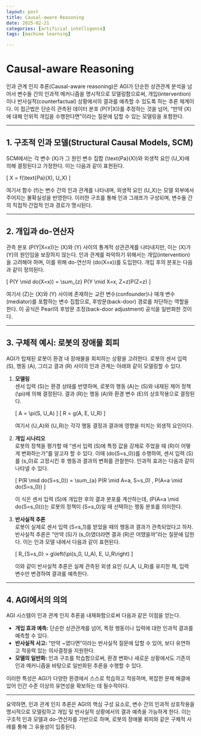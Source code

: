 ```yaml
---
layout: post
title: Causal-aware Reasoning
date: 2025-02-21
categories: [artificial intelligence]
tags: [machine learning]

---
```


# Causal-aware Reasoning

인과 관계 인지 추론(Causal-aware reasoning)은 AGI가 단순한 상관관계 분석을 넘어서 변수들 간의 인과적 메커니즘을 명시적으로 모델링함으로써, 개입(intervention)이나 반사실적(counterfactual) 상황에서의 결과를 예측할 수 있도록 하는 추론 체계이다. 이 접근법은 단순히 관측된 데이터 분포 \(P(Y|X)\)를 추정하는 것을 넘어, “만약 \(X\)에 대해 인위적 개입을 수행한다면”이라는 질문에 답할 수 있는 모델링을 포함한다.

---

## 1. 구조적 인과 모델(Structural Causal Models, SCM)

SCM에서는 각 변수 \(X\)가 그 원인 변수 집합 \(\text{Pa}(X)\)와 외생적 요인 \(U_X\)에 의해 결정된다고 가정한다. 이는 다음과 같이 표현된다.

\[
X = f(\text{Pa}(X), U_X)
\]

여기서 함수 \(f\)는 변수 간의 인과 관계를 나타내며, 외생적 요인 \(U_X\)는 모델 외부에서 주어지는 불확실성을 반영한다. 이러한 구조를 통해 인과 그래프가 구성되며, 변수들 간의 직접적·간접적 인과 경로가 명시된다.

---

## 2. 개입과 do-연산자

관측 분포 \(P(Y|X=x)\)는 \(X\)와 \(Y\) 사이의 통계적 상관관계를 나타내지만, 이는 \(X\)가 \(Y\)의 원인임을 보장하지 않는다. 인과 관계를 파악하기 위해서는 개입(intervention)을 고려해야 하며, 이를 위해 do-연산자 \(do(X=x)\)를 도입한다. 개입 후의 분포는 다음과 같이 정의된다.

\[
P(Y \mid do(X=x)) = \sum_{z} P(Y \mid X=x, Z=z)P(Z=z)
\]

여기서 \(Z\)는 \(X\)와 \(Y\) 사이에 존재하는 교란 변수(confounder)나 매개 변수(mediator)를 포함하는 변수 집합으로, 후방문(back-door) 경로를 차단하는 역할을 한다. 이 공식은 Pearl의 후방문 조정(back-door adjustment) 공식을 일반화한 것이다.

---

## 3. 구체적 예시: 로봇의 장애물 회피

AGI가 탑재된 로봇이 환경 내 장애물을 회피하는 상황을 고려한다. 로봇의 센서 입력 \(S\), 행동 \(A\), 그리고 결과 \(R\) 사이의 인과 관계는 아래와 같이 모델링할 수 있다.

1. **모델링**  
   센서 입력 \(S\)는 환경 상태를 반영하며, 로봇의 행동 \(A\)는 \(S\)와 내재된 제어 정책 \(\pi\)에 의해 결정된다. 결과 \(R\)는 행동 \(A\)와 환경 변수 \(E\)의 상호작용으로 결정된다.
   
   \[
   A = \pi(S, U_A)
   \]
   \[
   R = g(A, E, U_R)
   \]
   
   여기서 \(U_A\)와 \(U_R\)는 각각 행동 결정과 결과에 영향을 미치는 외생적 요인이다.

2. **개입 시나리오**  
   로봇의 정책을 평가할 때 “센서 입력 \(S\)에 특정 값을 강제로 주었을 때 \(R\)이 어떻게 변화하는가”를 알고자 할 수 있다. 이때 \(do(S=s_0)\)를 수행하여, 센서 입력 \(S\)를 \(s_0\)로 고정시킨 후 행동과 결과의 변화를 관찰한다. 인과적 효과는 다음과 같이 나타낼 수 있다.
   
   \[
   P(R \mid do(S=s_0)) = \sum_{a} P(R \mid A=a, S=s_0) \, P(A=a \mid do(S=s_0))
   \]
   
   이 식은 센서 입력 \(S\)에 개입한 후의 결과 분포를 계산하는데, \(P(A=a \mid do(S=s_0))\)는 로봇의 정책이 \(S=s_0\)일 때 선택하는 행동 분포를 의미한다.

3. **반사실적 추론**  
   로봇이 실제로 센서 입력 \(S=s_1\)를 받았을 때의 행동과 결과가 관측되었다고 하자. 반사실적 추론은 “만약 \(S\)가 \(s_0\)였더라면 결과 \(R\)은 어땠을까”라는 질문에 답한다. 이는 인과 모델 내에서 다음과 같이 표현된다.
   
   \[
   R_{S=s_0} = g\left(\pi(s_0, U_A), E, U_R\right)
   \]
   
   이와 같이 반사실적 추론은 실제 관측된 외생 요인 \(U_A, U_R\)를 유지한 채, 입력 변수만 변경하여 결과를 예측한다.

---

## 4. AGI에서의 의의

AGI 시스템이 인과 관계 인지 추론을 내재화함으로써 다음과 같은 이점을 얻는다.

- **개입 효과 예측:** 단순한 상관관계를 넘어, 특정 행동이나 입력에 대한 인과적 결과를 예측할 수 있다.
- **반사실적 사고:** “만약 ~였다면”이라는 반사실적 질문에 답할 수 있어, 보다 유연하고 적응력 있는 의사결정을 지원한다.
- **모델의 일반화:** 인과 구조를 학습함으로써, 환경 변화나 새로운 상황에서도 기존의 인과 메커니즘을 바탕으로 일반화된 추론을 수행할 수 있다.

이러한 특성은 AGI가 다양한 환경에서 스스로 학습하고 적응하며, 복잡한 문제 해결에 있어 인간 수준 이상의 유연성을 확보하는 데 필수적이다.

---

요약하면, 인과 관계 인지 추론은 AGI의 핵심 구성 요소로, 변수 간의 인과적 상호작용을 명시적으로 모델링하고 개입 및 반사실적 상황에서의 결과 예측을 가능하게 한다. 이는 구조적 인과 모델과 do-연산자를 기반으로 하며, 로봇의 장애물 회피와 같은 구체적 사례를 통해 그 유용성이 입증된다.